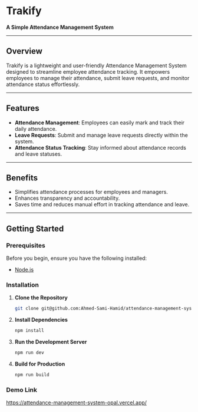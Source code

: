 # Trakify

**A Simple Attendance Management System**

---

## Overview

Trakify is a lightweight and user-friendly Attendance Management System designed to streamline employee attendance tracking. It empowers employees to manage their attendance, submit leave requests, and monitor attendance status effortlessly.

---

## Features

- **Attendance Management**: Employees can easily mark and track their daily attendance.
- **Leave Requests**: Submit and manage leave requests directly within the system.
- **Attendance Status Tracking**: Stay informed about attendance records and leave statuses.

---

## Benefits

- Simplifies attendance processes for employees and managers.
- Enhances transparency and accountability.
- Saves time and reduces manual effort in tracking attendance and leave.

---

## Getting Started

### Prerequisites

Before you begin, ensure you have the following installed:

- [Node.js](https://nodejs.org/)

### Installation

1. **Clone the Repository**
   ```bash
   git clone git@github.com:Ahmed-Sami-Hamid/attendance-management-system.git
   ```
2. **Install Dependencies**
   ```bash
   npm install
   ```
3. **Run the Development Server**
   ```bash
   npm run dev
   ```
4. **Build for Production**
   ```bash
   npm run build
   ```

### Demo Link

https://attendance-management-system-opal.vercel.app/
